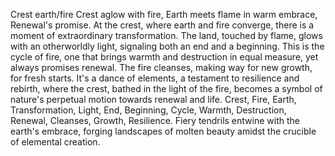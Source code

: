 Crest earth/fire
Crest aglow with fire,
Earth meets flame in warm embrace,
Renewal's promise.
At the crest, where earth and fire converge, there is a moment of extraordinary transformation. The land, touched by flame, glows with an otherworldly light, signaling both an end and a beginning. This is the cycle of fire, one that brings warmth and destruction in equal measure, yet always promises renewal. The fire cleanses, making way for new growth, for fresh starts. It's a dance of elements, a testament to resilience and rebirth, where the crest, bathed in the light of the fire, becomes a symbol of nature's perpetual motion towards renewal and life.
Crest, Fire, Earth, Transformation, Light, End, Beginning, Cycle, Warmth, Destruction, Renewal, Cleanses, Growth, Resilience.
Fiery tendrils entwine with the earth's embrace, forging landscapes of molten beauty amidst the crucible of elemental creation.